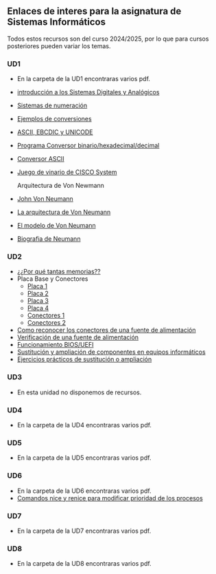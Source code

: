 ## Enlaces de interes para la asignatura de Sistemas Informáticos

Todos estos recursos son del curso 2024/2025, por lo que para cursos posteriores pueden variar los temas.

### UD1
- En la carpeta de la UD1 encontraras varios pdf.

- [introducción a los Sistemas Digitales y Analógicos](https://www.youtube.com/watch?v=eNxX8mHeQH4)
- [Sistemas de numeración](https://www.youtube.com/watch?v=eNxX8mHeQH4)
- [Ejemplos de conversiones](https://www.youtube.com/playlist?list=PL46-B5QR6sHmU_04lzN08BqxDF_pO2HtO)
- [ASCII, EBCDIC y UNICODE](http://ivettealvarez.wordpress.com/2007/06/06/conceptos-ebcdic-ascii-y-unicode/)

- [Programa Conversor binario/hexadecimal/decimal](https://www.calculadoraconversor.com/conversor-binario/)
- [Conversor ASCII](http://www.branah.com/ascii-converter)
- [Juego de vinario de CISCO System](https://learningnetwork.cisco.com/s/binary-game)

    Arquitectura de Von Newmann
- [John Von Neumann](https://es.wikipedia.org/wiki/John_von_Neumann)
- [La arquitectura de Von Neumann](https://es.wikipedia.org/wiki/Arquitectura_de_Von_Neumann)
- [El modelo de Von Neumann](https://es.wikipedia.org/wiki/Modelo_de_Von_Neumann)
- [Biografia de Neumann](https://youtu.be/tI-wCLnPM98)

### UD2
- [¿¿Por qué tantas memorias??](https://aulavirtual-fpdrioja.larioja.org/mod/url/view.php?id=90859)
- Placa Base y Conectores 
    - [Placa 1](https://www.cerebriti.com/juegos-de-tecnologia/placa-base-gigabyte-h410m-s2h-v2)
    - [Placa 2](https://www.cerebriti.com/juegos-de-tecnologia/placa-base-taller-diego-barrientos)
    - [Placa 3](https://www.cerebriti.com/juegos-de-tecnologia/placa-base-gigabyte-ga-277-ds3h)
    - [Placa 4](https://www.cerebriti.com/juegos-de-tecnologia/placa-base-libre-diego-barrientos)
    - [Conectores 1](https://www.cerebriti.com/juegos-de-tecnologia/conectores-panel-lateral-)
    - [Conectores 2](https://www.cerebriti.com/juegos-de-tecnologia/panel-lateral-placa-base)
- [Como reconocer los conectores de una fuente de alimentación](https://aulavirtual-fpdrioja.larioja.org/mod/resource/view.php?id=90861)
- [Verificación de una fuente de alimentación](https://aulavirtual-fpdrioja.larioja.org/mod/resource/view.php?id=90862)
- [Funcionamiento BIOS/UEFI](https://aulavirtual-fpdrioja.larioja.org/mod/page/view.php?id=90863)
- [Sustitución y ampliación de componentes en equipos informáticos](https://www.ticarte.com/contenido/sustitucion-y-ampliacion-de-componentes-en-equipos-microinformaticos)
- [Ejercicios prácticos de sustitución o ampliación](https://www.ticarte.com/contenido/ejercicios-practicos-de-sustitucion-o-ampliacion-de-equipos-microinformaticos)

### UD3
- En esta unidad no disponemos de recursos.

### UD4
- En la carpeta de la UD4 encontraras varios pdf.

### UD5 
- En la carpeta de la UD5 encontraras varios pdf.

### UD6
- En la carpeta de la UD6 encontraras varios pdf.
- [Comandos nice y renice para modificar prioridad de los procesos](https://learning.lpi.org/es/learning-materials/101-500/103/103.6/103.6_01/)

### UD7
- En la carpeta de la UD7 encontraras varios pdf.

### UD8
- En la carpeta de la UD8 encontraras varios pdf.